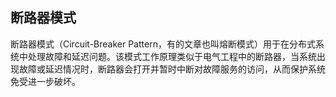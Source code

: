 ## 断路器模式

断路器模式（Circuit-Breaker Pattern，有的文章也叫熔断模式）用于在分布式系统中处理故障和延迟问题。该模式工作原理类似于电气工程中的断路器，当系统出现故障或延迟情况时，断路器会打开并暂时中断对故障服务的访问，从而保护系统免受进一步破坏。
